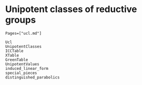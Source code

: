 # Unipotent classes of reductive groups
```@index
Pages=["ucl.md"]
```
```@docs
Ucl
UnipotentClasses
ICCTable
XTable
GreenTable
UnipotentValues
induced_linear_form
special_pieces
distinguished_parabolics
```
